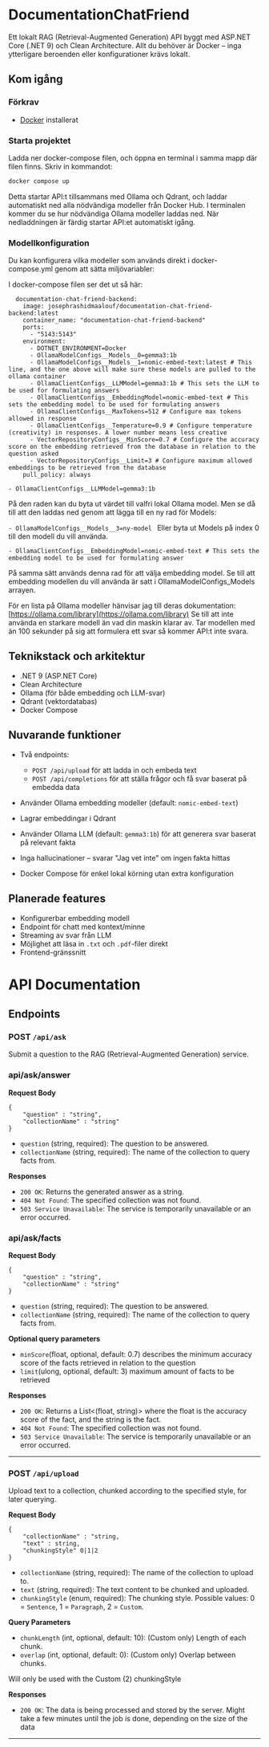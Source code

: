 # DocumentationChatFriend

Ett lokalt RAG (Retrieval-Augmented Generation) API byggt med ASP.NET Core (.NET 9) och Clean Architecture. Allt du behöver är Docker – inga ytterligare beroenden eller konfigurationer krävs lokalt.

## Kom igång

### Förkrav
- [Docker](https://www.docker.com/) installerat

### Starta projektet
Ladda ner docker-compose filen, och öppna en terminal i samma mapp där filen finns.
Skriv in kommandot:
```bash
docker compose up
```
Detta startar API:t tillsammans med Ollama och Qdrant, och laddar automatiskt ned alla nödvändiga modeller från Docker Hub. I terminalen kommer du se hur nödvändiga Ollama modeller laddas ned. När nedladdningen är färdig startar API:et automatiskt igång.

### Modellkonfiguration

Du kan konfigurera vilka modeller som används direkt i docker-compose.yml genom att sätta miljövariabler:

I docker-compose filen ser det ut så här:
```
  documentation-chat-friend-backend:
    image: josephrashidmaalouf/documentation-chat-friend-backend:latest
    container_name: "documentation-chat-friend-backend"
    ports:
      - "5143:5143"
    environment:
      - DOTNET_ENVIRONMENT=Docker
      - OllamaModelConfigs__Models__0=gemma3:1b 
      - OllamaModelConfigs__Models__1=nomic-embed-text:latest # This line, and the one above will make sure these models are pulled to the ollama container
      - OllamaClientConfigs__LLMModel=gemma3:1b # This sets the LLM to be used for formulating answers
      - OllamaClientConfigs__EmbeddingModel=nomic-embed-text # This sets the embedding model to be used for formulating answers
      - OllamaClientConfigs__MaxTokens=512 # Configure max tokens allowed in response
      - OllamaClientConfigs__Temperature=0.9 # Configure temperature (creativity) in responses. A lower number means less creative
      - VectorRepositoryConfigs__MinScore=0.7 # Configure the accuracy score on the embedding retrieved from the database in relation to the question asked
      - VectorRepositoryConfigs__Limit=3 # Configure maximum allowed embeddings to be retrieved from the database
    pull_policy: always

```
`- OllamaClientConfigs__LLMModel=gemma3:1b `

På den raden kan du byta ut värdet till valfri lokal Ollama model. Men se då till att den laddas ned genom att lägga till en ny rad för Models:

`- OllamaModelConfigs__Models__3=ny-model `
Eller byta ut Models på index 0 till den modell du vill använda.

`- OllamaClientConfigs__EmbeddingModel=nomic-embed-text # This sets the embedding model to be used for formulating answer`

På samma sätt används denna rad för att välja embedding model. Se till att embedding modellen du vill använda är satt i OllamaModelConfigs_Models arrayen.


För en lista på Ollama modeller hänvisar jag till deras dokumentation: [https://ollama.com/library](https://ollama.com/library)
Se till att inte använda en starkare modell än vad din maskin klarar av. Tar modellen med än 100 sekunder på sig att formulera ett svar så kommer API:t inte svara.


## Teknikstack och arkitektur

* .NET 9 (ASP.NET Core)
* Clean Architecture
* Ollama (för både embedding och LLM-svar)
* Qdrant (vektordatabas)
* Docker Compose

## Nuvarande funktioner

* Två endpoints:

  * `POST /api/upload` för att ladda in och embeda text
  * `POST /api/completions` för att ställa frågor och få svar baserat på embedda data
* Använder Ollama embedding modeller (default: `nomic-embed-text`)
* Lagrar embeddingar i Qdrant
* Använder Ollama LLM (default: `gemma3:1b`) för att generera svar baserat på relevant fakta
* Inga hallucinationer – svarar "Jag vet inte" om ingen fakta hittas
* Docker Compose för enkel lokal körning utan extra konfiguration

## Planerade features

* Konfigurerbar embedding modell
* Endpoint för chatt med kontext/minne
* Streaming av svar från LLM
* Möjlighet att läsa in `.txt` och `.pdf`-filer direkt
* Frontend-gränssnitt

# API Documentation

## Endpoints

### POST `/api/ask`

Submit a question to the RAG (Retrieval-Augmented Generation) service.

### api/ask/answer

**Request Body**

```
{
    "question" : "string",
    "collectionName" : "string"
}
```

- `question` (string, required): The question to be answered.
- `collectionName` (string, required): The name of the collection to query facts from.

**Responses**

- `200 OK`: Returns the generated answer as a string.
- `404 Not Found`: The specified collection was not found.
- `503 Service Unavailable`: The service is temporarily unavailable or an error occurred.

### api/ask/facts

**Request Body**

```
{
    "question" : "string",
    "collectionName" : "string"
}
```

- `question` (string, required): The question to be answered.
- `collectionName` (string, required): The name of the collection to query facts from.

**Optional query parameters**
- `minScore`(float, optional, default: 0.7) describes the minimum accuracy score of the facts retrieved in relation to the question
- `limit`(ulong, optional, default: 3) maximum amount of facts to be retrieved

**Responses**

- `200 OK`: Returns a List<(float, string)> where the float is the accuracy score of the fact, and the string is the fact.
- `404 Not Found`: The specified collection was not found.
- `503 Service Unavailable`: The service is temporarily unavailable or an error occurred.
---

### POST `/api/upload`

Upload text to a collection, chunked according to the specified style, for later querying.

**Request Body**

```
{
    "collectionName" : "string,
    "text" : string,
    "chunkingStyle" 0|1|2
}
```

- `collectionName` (string, required): The name of the collection to upload to.
- `text` (string, required): The text content to be chunked and uploaded.
- `chunkingStyle` (enum, required): The chunking style. Possible values: 0 = `Sentence`, 1 = `Paragraph`, 2 = `Custom`.

**Query Parameters**

- `chunkLength` (int, optional, default: 10): (Custom only) Length of each chunk.
- `overlap` (int, optional, default: 0): (Custom only) Overlap between chunks.

Will only be used with the Custom (2) chunkingStyle

**Responses**

- `200 OK`: The data is being processed and stored by the server. Might take a few minutes until the job is done, depending on the size of the data

---
